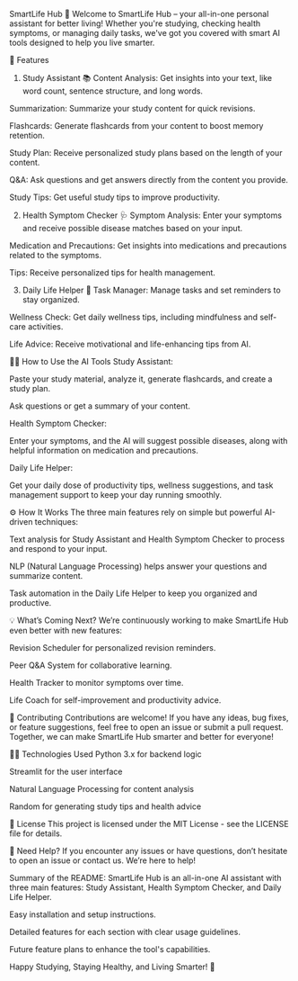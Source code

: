 SmartLife Hub 🚀
Welcome to SmartLife Hub – your all-in-one personal assistant for better living! Whether you're studying, checking health symptoms, or managing daily tasks, we've got you covered with smart AI tools designed to help you live smarter.

🌟 Features
1. Study Assistant 📚
Content Analysis: Get insights into your text, like word count, sentence structure, and long words.

Summarization: Summarize your study content for quick revisions.

Flashcards: Generate flashcards from your content to boost memory retention.

Study Plan: Receive personalized study plans based on the length of your content.

Q&A: Ask questions and get answers directly from the content you provide.

Study Tips: Get useful study tips to improve productivity.

2. Health Symptom Checker 🩺
Symptom Analysis: Enter your symptoms and receive possible disease matches based on your input.

Medication and Precautions: Get insights into medications and precautions related to the symptoms.

Tips: Receive personalized tips for health management.

3. Daily Life Helper 🌱
Task Manager: Manage tasks and set reminders to stay organized.

Wellness Check: Get daily wellness tips, including mindfulness and self-care activities.

Life Advice: Receive motivational and life-enhancing tips from AI.

🧑‍🏫 How to Use the AI Tools
Study Assistant:

Paste your study material, analyze it, generate flashcards, and create a study plan.

Ask questions or get a summary of your content.

Health Symptom Checker:

Enter your symptoms, and the AI will suggest possible diseases, along with helpful information on medication and precautions.

Daily Life Helper:

Get your daily dose of productivity tips, wellness suggestions, and task management support to keep your day running smoothly.

⚙️ How It Works
The three main features rely on simple but powerful AI-driven techniques:

Text analysis for Study Assistant and Health Symptom Checker to process and respond to your input.

NLP (Natural Language Processing) helps answer your questions and summarize content.

Task automation in the Daily Life Helper to keep you organized and productive.

💡 What’s Coming Next?
We’re continuously working to make SmartLife Hub even better with new features:

Revision Scheduler for personalized revision reminders.

Peer Q&A System for collaborative learning.

Health Tracker to monitor symptoms over time.

Life Coach for self-improvement and productivity advice.

🤝 Contributing
Contributions are welcome! If you have any ideas, bug fixes, or feature suggestions, feel free to open an issue or submit a pull request. Together, we can make SmartLife Hub smarter and better for everyone!

👨‍💻 Technologies Used
Python 3.x for backend logic

Streamlit for the user interface

Natural Language Processing for content analysis

Random for generating study tips and health advice

📝 License
This project is licensed under the MIT License - see the LICENSE file for details.

💬 Need Help?
If you encounter any issues or have questions, don’t hesitate to open an issue or contact us. We’re here to help!

Summary of the README:
SmartLife Hub is an all-in-one AI assistant with three main features: Study Assistant, Health Symptom Checker, and Daily Life Helper.

Easy installation and setup instructions.

Detailed features for each section with clear usage guidelines.

Future feature plans to enhance the tool's capabilities.

Happy Studying, Staying Healthy, and Living Smarter! 🎉







